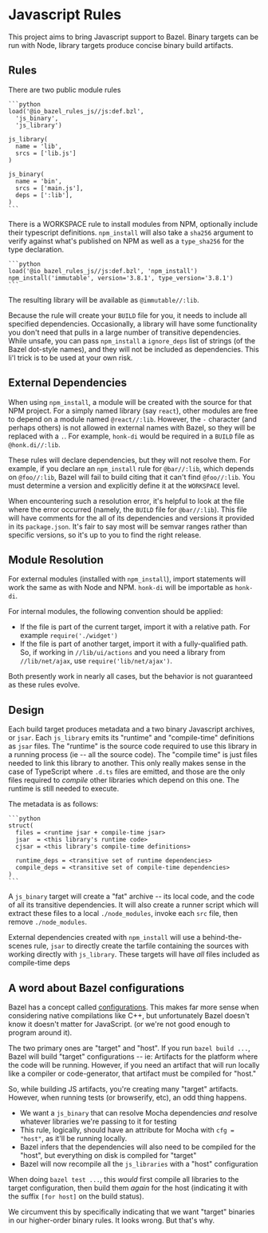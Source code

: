 # Javascript Rules
This project aims to bring Javascript support to Bazel. Binary targets can be
run with Node, library targets produce concise binary build artifacts.

## Rules
There are two public module rules

    ```python
    load('@io_bazel_rules_js//js:def.bzl',
      'js_binary',
      'js_library')

    js_library(
      name = 'lib',
      srcs = ['lib.js']
    )

    js_binary(
      name = 'bin',
      srcs = ['main.js'],
      deps = [':lib'],
    )
    ```

There is a WORKSPACE rule to install modules from NPM, optionally include their
typescript definitions. `npm_install` will also take a `sha256` argument to
verify against what's published on NPM as well as a `type_sha256` for the type
declaration.

    ```python
    load('@io_bazel_rules_js//js:def.bzl', 'npm_install')
    npm_install('immutable', version='3.8.1', type_version='3.8.1')
    ```

The resulting library will be available as `@immutable//:lib`.

Because the rule will create your `BUILD` file for you, it needs to include all
specified dependencies. Occasionally, a library will have some functionality you
don't need that pulls in a large number of transitive dependencies. While
unsafe, you can pass `npm_install` a `ignore_deps` list of strings (of the Bazel
dot-style names), and they will not be included as dependencies. This li'l trick
is to be used at your own risk.

## External Dependencies
When using `npm_install`, a module will be created with the source for that NPM
project. For a simply named library (say `react`), other modules are free to
depend on a module named `@react//:lib`. However, the `-` character (and perhaps
others) is not allowed in external names with Bazel, so they will be replaced
with a `.`. For example, `honk-di` would be required in a `BUILD` file as
`@honk.di//:lib`.

These rules will declare dependencies, but they will not resolve them. For
example, if you declare an `npm_install` rule for `@bar//:lib`, which depends on
`@foo//:lib`, Bazel will fail to build citing that it can't find `@foo//:lib`.
You must determine a version and explicitly define it at the `WORKSPACE` level.

When encountering such a resolution error, it's helpful to look at the file
where the error occurred (namely, the `BUILD` file for `@bar//:lib`). This
file will have comments for the all of its dependencies and versions it provided
in its `package.json`. It's fair to say most will be semvar ranges rather than
specific versions, so it's up to you to find the right release.

## Module Resolution
For external modules (installed with `npm_install`), import statements will work
the same as with Node and NPM. `honk-di` will be importable as `honk-di`.

For internal modules, the following convention should be applied:
  * If the file is part of the current target, import it with a relative path.
    For example `require('./widget')`
  * If the file is part of another target, import it with a fully-qualified
    path. So, if working in `//lib/ui/actions` and you need a library from
    `//lib/net/ajax`, use `require('lib/net/ajax')`.

Both presently work in nearly all cases, but the behavior is not guaranteed as
these rules evolve.

## Design
Each build target produces metadata and a two binary Javascript archives, or
`jsar`. Each `js_library` emits its "runtime" and "compile-time" definitions as
`jsar` files. The "runtime" is the source code required to use this library in a
running process (ie -- all the source code). The "compile time" is just files
needed to link this library to another. This only really makes sense in the case
of TypeScript where `.d.ts` files are emitted, and those are the only files
required to _compile_ other libraries which depend on this one. The runtime is
still needed to execute.

The metadata is as follows:

    ```python
    struct(
      files = <runtime jsar + compile-time jsar>
      jsar  = <this library's runtime code>
      cjsar = <this library's compile-time definitions>

      runtime_deps = <transitive set of runtime dependencies>
      compile_deps = <transitive set of compile-time dependencies>
    )
    ```

A `js_binary` target will create a "fat" archive -- its local code, and the code
of all its transitive dependencies. It will also create a runner script which
will extract these files to a local `./node_modules`, invoke each `src` file,
then remove `./node_modules`.

External dependencies created with `npm_install` will use a behind-the-scenes
rule, `jsar` to directly create the tarfile containing the sources with working
directly with `js_library`. These targets will have _all_ files included as
compile-time deps

## A word about Bazel configurations
Bazel has a concept called
[configurations](https://docs.bazel.build/versions/master/skylark/rules.html#configurations).
This makes far more sense when considering native compilations like C++, but
unfortunately Bazel doesn't know it doesn't matter for JavaScript. (or we're not
good enough to program around it).

The two primary ones are "target" and "host". If you run `bazel build ...`,
Bazel will build "target" configurations -- ie: Artifacts for the platform where
the code will be running. However, if you need an artifact that will run locally
like a compiler or code-generator, that artifact must be compiled for "host."

So, while building JS artifacts, you're creating many "target" artifacts.
However, when running tests (or browserify, etc), an odd thing happens.

* We want a `js_binary` that can resolve Mocha dependencies *and* resolve
  whatever libraries we're passing to it for testing
* This rule, logically, should have an attribute for Mocha with `cfg = "host"`,
  as it'll be running locally.
* Bazel infers that the dependencies will also need to be compiled for the
  "host", but everything on disk is compiled for "target"
* Bazel will now recompile all the `js_libraries` with a "host" configuration

When doing `bazel test ...`, this _would_ first compile all libraries to the
target configuration, then build them _again_ for the host (indicating it with
the suffix `[for host]` on the build status).

We circumvent this by specifically indicating that we want "target" binaries in
our higher-order binary rules. It looks wrong. But that's why.

